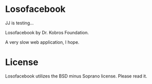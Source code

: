Losofacebook
=============

JJ is testing...

Losofacebook by Dr. Kobros Foundation.

A very slow web application, I hope.

License
========

Losofacebook utilizes the BSD minus Soprano license. Please read it.
